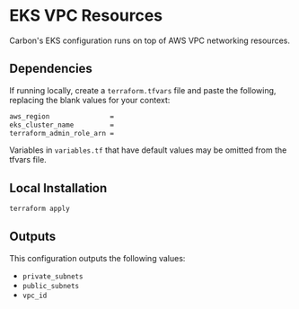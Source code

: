 # EKS VPC Resources

Carbon's EKS configuration runs on top of AWS VPC networking resources.

## Dependencies

If running locally, create a `terraform.tfvars` file and paste the following, replacing the blank values for your context:

``` bash
aws_region               =
eks_cluster_name         =
terraform_admin_role_arn =
```

Variables in `variables.tf` that have default values may be omitted from the tfvars file.

## Local Installation

``` bash
terraform apply
```

## Outputs

This configuration outputs the following values:

- `private_subnets`
- `public_subnets`
- `vpc_id`
